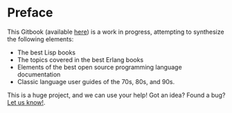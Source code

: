 # Preface

This Gitbook (available [here](http://lfe.gitbooks.io/user-guide/))
is a work in progress, attempting to synthesize the following elements:

* The best Lisp books
* The topics covered in the best Erlang books
* Elements of the best open source programming language documentation
* Classic language user guides of the 70s, 80s, and 90s.

This is a huge project, and we can use your help! Got an idea? Found a bug?
[Let us know!]().
